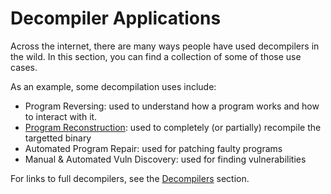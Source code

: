 # Decompiler Applications
Across the internet, there are many ways people have used decompilers in the wild.
In this section, you can find a collection of some of those use cases.

As an example, some decompilation uses include: 

- Program Reversing: used to understand how a program works and how to interact with it.
- [Program Reconstruction](/applications/program_reconstruction): used to completely (or partially) recompile the targetted binary
- Automated Program Repair: used for patching faulty programs
- Manual & Automated Vuln Discovery: used for finding vulnerabilities

For links to full decompilers, see the [Decompilers](/decompilers/directory) section. 